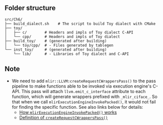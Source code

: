 ## Folder structure
```
src/Ch6/
├── build_dialect.sh    # The script to build Toy dialect with CMake
├── toy/
│   ├── c/        # Headers and impls of Toy dialect C-API
│   └── cpp/      # Headers and impls of Toy dialect
├── build_toy/    # (generated after building)
│   └── toy/cpp/  # - Files generated by tablegen
└── inst_toy/     # (generated after building)
    └── lib/      # - Libraries of Toy dialect and C-API
```

## Note
- We need to add `mlir::LLVM:createRequestCWrappersPass()` to the pass pipeline
  to make functions able to be invoked via execution engine's C-API.
  This pass will attach `llvm.emit_c_interface` attribute to each function,
  which will generate wrappers prefixed with `_mlir_ciface_`. So that when
  we call `mlirExecutionEngineInvokePacked()`, it would not fail for finding
  the specific function. See also links below for details:
  - [How `mlirExecutionEngineInvokePacked()` works][1]
  - [Definition of `createRequestCWrappersPass()`][2]

[1]: https://github.com/llvm/llvm-project/blob/release/17.x/mlir/lib/CAPI/ExecutionEngine/ExecutionEngine.cpp#L76-L85
[2]: https://github.com/llvm/llvm-project/blob/release/17.x/mlir/include/mlir/Dialect/LLVMIR/Transforms/Passes.td#L33-L44
